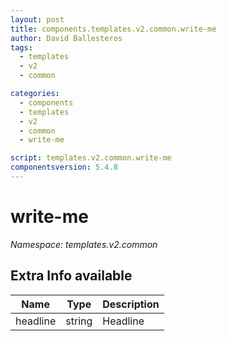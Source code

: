 ```yaml
---
layout: post
title: components.templates.v2.common.write-me
author: David Ballesteros
tags:
  - templates
  - v2
  - common

categories:
  - components
  - templates
  - v2
  - common
  - write-me

script: templates.v2.common.write-me
componentsversion: 5.4.8
---
```

# write-me

*Namespace: templates.v2.common*

## Extra Info available

| Name | Type | Description |
| --- | --- | --- |
| headline | string | Headline |